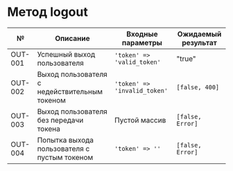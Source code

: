 # Метод logout

| №       | Описание                                      | Входные параметры            | Ожидаемый результат |
| ------- | --------------------------------------------- | ---------------------------- | ------------------- |
| OUT-001 | Успешный выход пользователя                   | `'token' => 'valid_token'`   | "true"              |
| OUT-002 | Выход пользователя с недействительным токеном | `'token' => 'invalid_token'` | `[false, 400]`      |
| OUT-003 | Выход пользователя без передачи токена        | Пустой массив                | `[false, Error]`    |
| OUT-004 | Попытка выхода пользователя с пустым токеном  | `'token' => ''`              | `[false, Error]`    |
